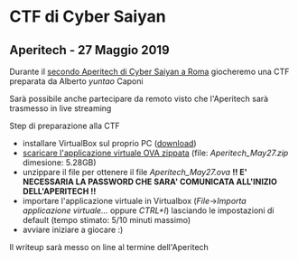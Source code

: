 # CTF di Cyber Saiyan

## Aperitech - 27 Maggio 2019
Durante il [secondo Aperitech di Cyber Saiyan a Roma](https://www.eventbrite.it/e/biglietti-secondo-appuntamento-con-le-ctf-aperitech-di-cyber-saiyan-60310700930) giocheremo una CTF preparata da Alberto *yuntao* Caponi

Sarà possibile anche partecipare da remoto visto che l'Aperitech sarà trasmesso in live streaming

Step di preparazione alla CTF
* installare VirtualBox sul proprio PC ([download](https://www.virtualbox.org/wiki/Downloads))
* [scaricare l'applicazione virtuale OVA zippata](https://mega.nz/#!qUQEDaQK!SpF1j42E3WoxJvT7ruXuLz-uLZ5rIhbO6x_QlSl1uo0) (file: *Aperitech_May27.zip* dimesione: 5.28GB)
* unzippare il file per ottenere il file *Aperitech_May27.ova* **!! E' NECESSARIA LA PASSWORD CHE SARA' COMUNICATA ALL'INIZIO DELL'APERITECH !!**
* importare l'applicazione virtuale in Virtualbox (*File*->*Importa applicazione virtuale...* oppure *CTRL+I*) lasciando le impostazioni di default (tempo stimato: 5/10 minuti massimo)
* avviare iniziare a giocare :)

Il writeup sarà messo on line al termine dell'Aperitech
